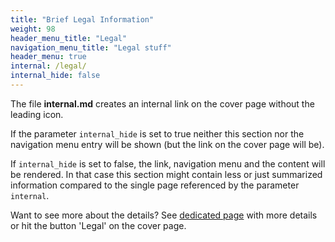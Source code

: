 ```yaml
---
title: "Brief Legal Information"
weight: 98
header_menu_title: "Legal"
navigation_menu_title: "Legal stuff"
header_menu: true
internal: /legal/
internal_hide: false
---
```

The file **internal.md** creates an internal link on the cover page without the leading icon.

If the parameter `internal_hide` is set to true neither this section nor the navigation menu entry will be shown (but the link on the cover page will be).

If `internal_hide` is set to false, the link, navigation menu and the content will be rendered. In that case this section might contain less or just summarized information compared to the single page referenced by the parameter `internal`.

Want to see more about the details? See [dedicated page](legal) with more details or hit the button 'Legal' on the cover page.